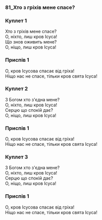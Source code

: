 ### 81_Хто з гріхів мене спасе?
### Куплет 1
Хто з гріхів мене спасе? <br/>О, ніхто, лиш кров Ісуса! <br/>Що знов оживить мене? <br/>О, ніщо, лиш кров Ісуса!
### Приспів 1
О, кров Ісусова спасає від гріха!<br/>Ніщо нас не спасе, тільки кров свята Ісуса!
### Куплет 2
З Богом хто з'єдна мене? <br/>О, ніхто, лиш кров Ісуса! <br/>Серцю що спокій дає? <br/>О, ніщо, лиш кров Ісуса!
### Приспів 1
О, кров Ісусова спасає від гріха!<br/>Ніщо нас не спасе, тільки кров свята Ісуса!
### Куплет 3
З Богом хто з'єдна мене? <br/>О, ніхто, лиш кров Ісуса! <br/>Серцю що спокій дає? <br/>О, ніщо, лиш кров Ісуса!
### Приспів 1
О, кров Ісусова спасає від гріха!<br/>Ніщо нас не спасе, тільки кров свята Ісуса!
